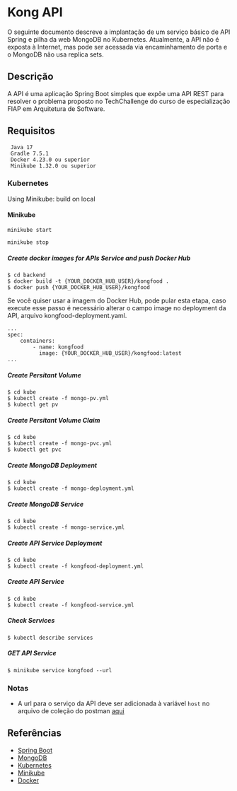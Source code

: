 # Kong API
O seguinte documento descreve a implantação de um serviço básico de API Spring e pilha da web MongoDB no Kubernetes. Atualmente, a API não é exposta à Internet, mas pode ser acessada via encaminhamento de porta e o MongoDB não usa replica sets.

## Descrição
A API é uma aplicação Spring Boot simples que expõe uma API REST para resolver o problema proposto no TechChallenge do curso de especialização FIAP em Arquitetura de Software.

## Requisitos
```
 Java 17
 Gradle 7.5.1
 Docker 4.23.0 ou superior
 Minikube 1.32.0 ou superior
```

### Kubernetes
Using Minikube: build on local

#### Minikube
```
minikube start
```

```
minikube stop
```

##### Create docker images for APIs Service and push Docker Hub
```
$ cd backend
$ docker build -t {YOUR_DOCKER_HUB_USER}/kongfood .
$ docker push {YOUR_DOCKER_HUB_USER}/kongfood
```
Se você quiser usar a imagem do Docker Hub, pode pular esta etapa, caso execute esse passo é necessário alterar o campo image no deployment da API, arquivo kongfood-deployment.yaml.

```
...
spec:
    containers:
        - name: kongfood
          image: {YOUR_DOCKER_HUB_USER}/kongfood:latest
...
```

##### Create Persitant Volume
```
$ cd kube
$ kubectl create -f mongo-pv.yml
$ kubectl get pv
```

##### Create Persitant Volume Claim
```
$ cd kube
$ kubectl create -f mongo-pvc.yml
$ kubectl get pvc
```
##### Create MongoDB Deployment
```
$ cd kube
$ kubectl create -f mongo-deployment.yml
```

##### Create MongoDB Service
```
$ cd kube
$ kubectl create -f mongo-service.yml
```

##### Create API Service Deployment
```
$ cd kube
$ kubectl create -f kongfood-deployment.yml
```

##### Create API Service
```
$ cd kube
$ kubectl create -f kongfood-service.yml
```
##### Check Services
```
$ kubectl describe services
```

##### GET API Service
```
$ minikube service kongfood --url
```

### Notas
- A url para o serviço da API deve ser adicionada à variável `host` no arquivo de coleção do postman [aqui](/backend/src/main/resources/Tech_Challenge.postman_collection.json)

## Referências
- [Spring Boot](https://spring.io/projects/spring-boot)
- [MongoDB](https://www.mongodb.com/)
- [Kubernetes](https://kubernetes.io/)
- [Minikube](https://minikube.sigs.k8s.io/docs/)
- [Docker](https://www.docker.com/)